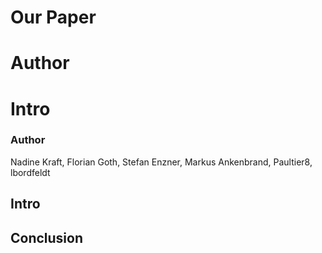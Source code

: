 # Our Paper
# Author
 
# Intro

### Author
Nadine Kraft, Florian Goth, Stefan Enzner, Markus Ankenbrand, Paultier8, lbordfeldt
## Intro


## Conclusion


